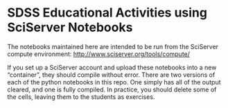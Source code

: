 #  SDSS Educational Activities using SciServer Notebooks

The notebooks maintained here are intended to be run from the SciServer compute environment:
http://www.sciserver.org/tools/compute/

If you set up a SciServer account and upload these notebooks into a new “container”, they should compile without error.  There are two versions of each of the python notebooks in this repo. One simply has all of the output cleared, and one is fully compiled.  In practice, you should delete some of the cells, leaving them to the students as exercises.